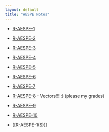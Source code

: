 ```yaml
---
layout: default
title: "AESPE Notes"
---
```


- [R-AESPE-1](R-AESPE-1.md)
- [R-AESPE-2](R-AESPE-2.md)
- [R-AESPE-3](R-AESPE-3.md)
- [R-AESPE-4](R-AESPE-4.md)
- [R-AESPE-5](R-AESPE-5.md)
- [R-AESPE-6](R-AESPE-6.md)
- [R-AESPE-7](R-AESPE-7.md)
- [R-AESPE-8](R-AESPE-8.md) - Vectors!!! :) (please my grades)
- [R-AESPE-9](R-AESPE-9.md)
- [R-AESPE-10](R-AESPE-10.md)

- [[R-AESPE-1(S)]]